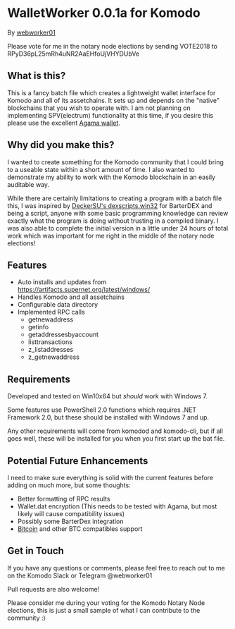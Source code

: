 # WalletWorker 0.0.1a for Komodo

By [webworker01](https://webworker.sh/notary)

Please vote for me in the notary node elections by sending VOTE2018 to RPyD36pL25mRh4uNR2AaEHfoUjVHYDUbVe

## What is this?

This is a fancy batch file which creates a lightweight wallet interface for Komodo and all of its assetchains.  It sets up and depends on the "native" blockchains that you wish to operate with. I am not planning on implementing SPV(electrum) functionality at this time, if you desire this please use the excellent [Agama wallet](https://komodoplatform.com/komodo-wallets/).

## Why did you make this?

I wanted to create something for the Komodo community that I could bring to a useable state within a short amount of time. I also wanted to demonstrate my ability to work with the Komodo blockchain in an easily auditable way.  

While there are certainly limitations to creating a program with a batch file this, I was inspired by [DeckerSU's dexscripts.win32](https://github.com/DeckerSU/SuperNET/blob/dev-decker-dev/iguana/dexscripts.win32/how_to_use.md) for BarterDEX and being a script, anyone with some basic programming knowledge can review exactly what the program is doing without trusting in a compiled binary.   I was also able to complete the initial version in a little under 24 hours of total work which was important for me right in the middle of the notary node elections!

## Features

* Auto installs and updates from https://artifacts.supernet.org/latest/windows/
* Handles Komodo and all assetchains
* Configurable data directory
* Implemented RPC calls
    * getnewaddress
    * getinfo
    * getaddressesbyaccount
    * listtransactions
    * z_listaddresses
    * z_getnewaddress

## Requirements

Developed and tested on Win10x64 but _should_ work with Windows 7.

Some features use PowerShell 2.0 functions which requires .NET Framework 2.0, but these should be installed with Windows 7 and up.

Any other requirements will come from komodod and komodo-cli, but if all goes well, these will be installed for you when you first start up the bat file.

## Potential Future Enhancements

I need to make sure everything is solid with the current features before adding on much more, but some thoughts:

* Better formatting of RPC results
* Wallet.dat encryption (This needs to be tested with Agama, but most likely will cause compatibility issues)
* Possibly some BarterDex integration
* [Bitcoin](https://bitcoin.org) and other BTC compatibles support

## Get in Touch

If you have any questions or comments, please feel free to reach out to me on the Komodo Slack or Telegram @webworker01

Pull requests are also welcome!

Please consider me during your voting for the Komodo Notary Node elections, this is just a small sample of what I can contribute to the community :)